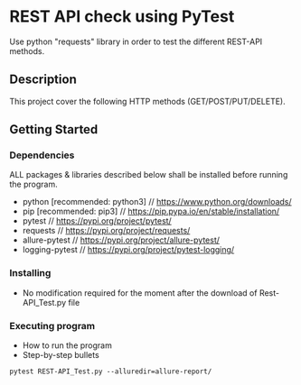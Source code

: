 # REST API check using PyTest

Use python "requests" library in order to test the different REST-API methods.

## Description

This project cover the following HTTP methods (GET/POST/PUT/DELETE).

## Getting Started

### Dependencies

ALL packages & libraries described below shall be installed before running the program.
* python [recommended: python3]     // https://www.python.org/downloads/
* pip  [recommended: pip3]     // https://pip.pypa.io/en/stable/installation/
* pytest          // https://pypi.org/project/pytest/
* requests         // https://pypi.org/project/requests/
* allure-pytest   // https://pypi.org/project/allure-pytest/
* logging-pytest  // https://pypi.org/project/pytest-logging/

### Installing

* No modification required for the moment after the download of Rest-API_Test.py file

### Executing program

* How to run the program
* Step-by-step bullets
```
pytest REST-API_Test.py --alluredir=allure-report/
```


